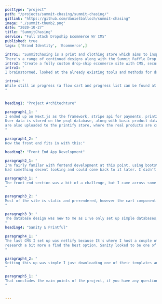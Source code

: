 ```yaml
---
posttype: "project"
path: "/projects/summit-chasing/summit-chasing/"
gitlink: "https://github.com/danielballoch/summit-chasing"
image: "./summit-thumb2.png"
date: "2020-10-27"
title: "SummitChasing"
service: "Full Stack Dropship Ecommerce W/ CMS"
published: true
tags: ['Brand Identity', 'Ecommerce',]

intro1: "SummitChasing is a print and clothing store which aims to inspire doers and share positive messages in a fashionable manner. 
There's a range of continued designs along with the Summit Raffle Drop: A limited stock product released each month which, upon purchase, puts you in the raffle to be 1/5 lucky winners of that months summit chasing goodie bag."
intro2: "Create a fully custom drop-ship eccomerce site with CMS, secure payments and automated fulfillment"
intro3: "
I brainstormed, looked at the already existing tools and methods for dropship & ecommerce, tested apis, looked at database design, selected tools and thought about what best fit the project and would also have good transfer to future projects in terms of my own learning." 

intro4: "
While still in progress (a flow cart and progress list can be found at the bottom of the page), I've already learnt a lot more about Stripe, Next.js, react, node, apis, databases, psql, CMS, sanity, query languages (GROQ) and the bigger picture of business. While challenging at times, it's been a lot of fun!
"


heading1: "Project Architechture"

paragraph1_1: "
I ended up on Next.js as the framework, stripe api for payments, printify api for product fulfullment, psql for my database and sanity as my headless CMS.
User data is stored on the psql database, along with basic product data for the cart system. Product details, images, copy etc is stored on sanity and basic copies
are also uploaded to the printify store, where the real products are created.
"

paragraph1_2: "
How the front end fits in with this:"

heading2: "Front End App Development"

paragraph2_1: "
I'm fairly familar with fontend development at this point, using bootstrap to get the project up quick before starting on the more technical stuff meant I 
had something decent looking and could come back to it later. I didn't plan the design of this one too much, just a quick few prototypes in Adobe XD since I already had an idea of what I wanted and I was more excited to get stuck into the back end stuff."

paragraph3_1: "
The front end section was a bit of a challenge, but I came across some innovations on the part of Vercel that made things really interesting and exciting for the future of web development.  
"

paragraph3_2: "
Most of the site is static and prerendered, however the cart component is one page where data needs to be refreshed since the user is able to adjust product quantity. Thankfully there's SWR: a react hooks library for remote data fetching, which makes this easier. I used SWR throughout my project, but the mutate function specifically came in handy in this case, although I'm still unsure how to make it look clean with compartmentation.
"

paragraph3_3: "
The database design was new to me as I've only set up simple databases, I tried to learn the basics of relational databases: tables, fields, primary keys, foreign keys, data types, normal forms etc and see if there were already establised ecommerce designs or methods which I could adjust for my own use. I ended up with the database to the right, although this is subject to change as the app is developed.
"
heading4: "Sanity & Printful"

paragraph4_1: "
The last CMS I set up was netlify because It's where I host a couple of my websites and was easy to integrate, but for this project I really wanted to 
research a bit more a find the best option. Sanity looked to be one of the best options to me as it was customisable and had a good free plan.
"

paragraph4_2: "
Setting this up was simple I just downloading one of their templates and edited the schemas to fit for my products, then went through their documentation and learnt how to query data using GROQ. I'm fairly comfortable with GraphQL due to my experience playing around with Gatsby, and this wasn't too different, so it was fairly straight forward once I knew the syntax.
"

paragraph5_1: "
That concludes the main points of the project, if you have any questions, advice, critique or would like me to work on a project I'd love to hear from you!
"


---
```






